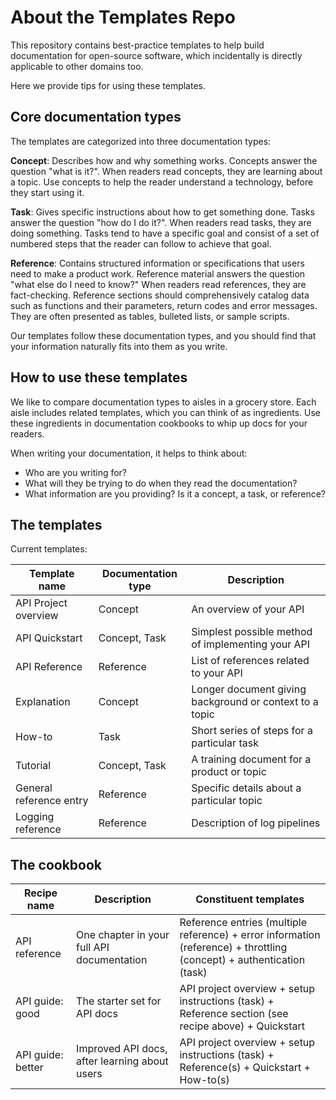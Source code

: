 # About the Templates Repo

This repository contains best-practice templates to help build documentation for open-source software, which incidentally is directly applicable to other domains too.

Here we provide tips for using these templates.

## Core documentation types

The templates are categorized into three documentation types:

**Concept**:
Describes how and why something works.
Concepts answer the question "what is it?".
When readers read concepts, they are learning about a topic.
Use concepts to help the reader understand a technology, before they start using it.

**Task**:
Gives specific instructions about how to get something done.
Tasks answer the question "how do I do it?".
When readers read tasks, they are doing something.
Tasks tend to have a specific goal and consist of a set of numbered steps that the reader can follow to achieve that goal.

**Reference**:
Contains structured information or specifications that users need to make a product work.
Reference material answers the question "what else do I need to know?"
When readers read references, they are fact-checking.
Reference sections should comprehensively catalog data such as functions and their parameters, return codes and error messages.
They are often presented as tables, bulleted lists, or sample scripts.

Our templates follow these documentation types, and you should find that your information naturally fits into them as you write.

## How to use these templates

We like to compare documentation types to aisles in a grocery store.
Each aisle includes related templates, which you can think of as ingredients.
Use these ingredients in documentation cookbooks to whip up docs for your readers.

When writing your documentation, it helps to think about:

- Who are you writing for?
- What will they be trying to do when they read the documentation?
- What information are you providing? Is it a concept, a task, or reference?

## The templates

Current templates:

| Template name           | Documentation type | Description                                             |
| ----------------------- | ------------------ | ------------------------------------------------------- |
| API Project overview    | Concept            | An overview of your API                                 |
| API Quickstart          | Concept, Task      | Simplest possible method of implementing your API       |
| API Reference           | Reference          | List of references related to your API                  |
| Explanation             | Concept            | Longer document giving background or context to a topic |
| How-to                  | Task               | Short series of steps for a particular task             |
| Tutorial                | Concept, Task      | A training document for a product or topic              |
| General reference entry | Reference          | Specific details about a particular topic               |
| Logging reference       | Reference          | Description of log pipelines                            |

## The cookbook

| Recipe name       | Description                                   | Constituent templates                                                                                                 |
| ----------------- | --------------------------------------------- | --------------------------------------------------------------------------------------------------------------------- |
| API reference     | One chapter in your full API documentation    | Reference entries (multiple reference) + error information (reference) + throttling (concept) + authentication (task) |
| API guide: good   | The starter set for API docs                  | API project overview + setup instructions (task) + Reference section (see recipe above) + Quickstart                  |
| API guide: better | Improved API docs, after learning about users | API project overview + setup instructions (task) + Reference(s) + Quickstart + How-to(s)                              |
